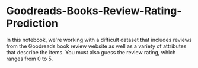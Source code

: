 # Goodreads-Books-Review-Rating-Prediction
In this notebook, we're working with a difficult dataset that includes reviews from the Goodreads book review website as well as a variety of attributes that describe the items. You must also guess the review rating, which ranges from 0 to 5.
